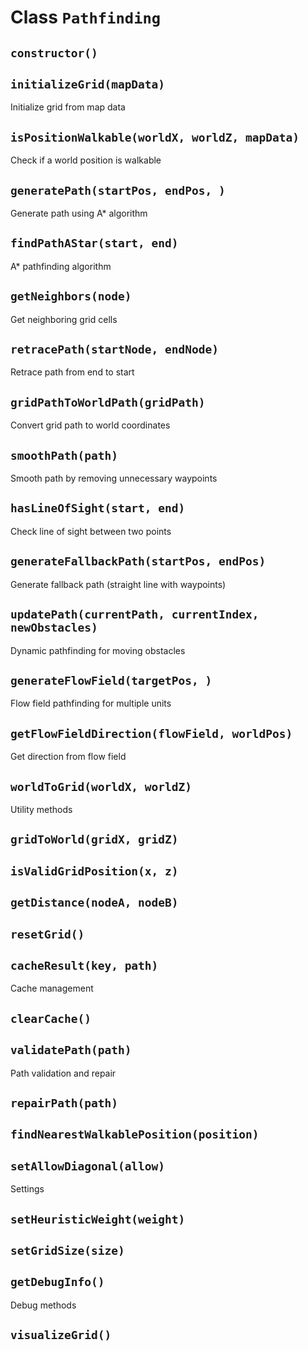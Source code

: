 # Class `Pathfinding`

## `constructor()`

## `initializeGrid(mapData)`

Initialize grid from map data

## `isPositionWalkable(worldX, worldZ, mapData)`

Check if a world position is walkable

## `generatePath(startPos, endPos, )`

Generate path using A* algorithm

## `findPathAStar(start, end)`

A* pathfinding algorithm

## `getNeighbors(node)`

Get neighboring grid cells

## `retracePath(startNode, endNode)`

Retrace path from end to start

## `gridPathToWorldPath(gridPath)`

Convert grid path to world coordinates

## `smoothPath(path)`

Smooth path by removing unnecessary waypoints

## `hasLineOfSight(start, end)`

Check line of sight between two points

## `generateFallbackPath(startPos, endPos)`

Generate fallback path (straight line with waypoints)

## `updatePath(currentPath, currentIndex, newObstacles)`

Dynamic pathfinding for moving obstacles

## `generateFlowField(targetPos, )`

Flow field pathfinding for multiple units

## `getFlowFieldDirection(flowField, worldPos)`

Get direction from flow field

## `worldToGrid(worldX, worldZ)`

Utility methods

## `gridToWorld(gridX, gridZ)`

## `isValidGridPosition(x, z)`

## `getDistance(nodeA, nodeB)`

## `resetGrid()`

## `cacheResult(key, path)`

Cache management

## `clearCache()`

## `validatePath(path)`

Path validation and repair

## `repairPath(path)`

## `findNearestWalkablePosition(position)`

## `setAllowDiagonal(allow)`

Settings

## `setHeuristicWeight(weight)`

## `setGridSize(size)`

## `getDebugInfo()`

Debug methods

## `visualizeGrid()`
